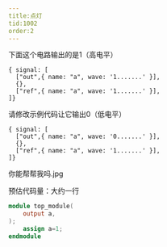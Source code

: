 ```yaml
---
title:点灯
tid:1002
order:2
---
```


下面这个电路输出的是1（高电平）
```wavedrom
{ signal: [
  ["out",{ name: "a", wave: '1.......' }],
  {},
  ["ref",{ name: "a", wave: '1.......' }],
]}
```

请修改示例代码让它输出0（低电平）

```wavedrom
{ signal: [
  ["out",{ name: "a", wave: '0.......' }],
  {},
  ["ref",{ name: "a", wave: '1.......' }],
]}
```

你能帮帮我吗.jpg

预估代码量：大约一行
```verilog
module top_module(
    output a,
);
    assign a=1;
endmodule
```
